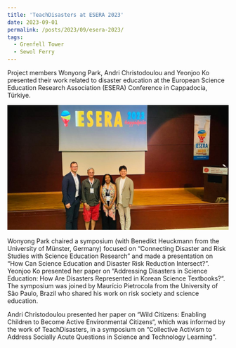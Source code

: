 ```yaml
---
title: 'TeachDisasters at ESERA 2023'
date: 2023-09-01
permalink: /posts/2023/09/esera-2023/
tags:
  - Grenfell Tower
  - Sewol Ferry
---
```


Project members Wonyong Park, Andri Christodoulou and Yeonjoo Ko presented their work related to disaster education at the European Science Education Research Association (ESERA) Conference in Cappadocia, Türkiye. <!--more-->

<img src='/images/esera2023.jpg'>

Wonyong Park chaired a symposium (with Benedikt Heuckmann from the University of Münster, Germany) focused on “Connecting Disaster and Risk Studies with Science Education Research” and made a presentation on “How Can Science Education and Disaster Risk Reduction Intersect?”. Yeonjoo Ko presented her paper on “Addressing Disasters in Science Education: How Are Disasters Represented in Korean Science Textbooks?“. The symposium was joined by Maurício Pietrocola from the University of São Paulo, Brazil who shared his work on risk society and science education.

Andri Christodoulou presented her paper on “Wild Citizens: Enabling Children to Become Active Environmental Citizens“, which was informed by the work of TeachDisasters, in a symposium on “Collective Activism to Address Socially Acute Questions in Science and Technology Learning”.

